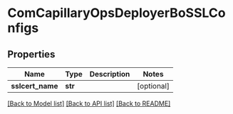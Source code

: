 # ComCapillaryOpsDeployerBoSSLConfigs

## Properties
Name | Type | Description | Notes
------------ | ------------- | ------------- | -------------
**sslcert_name** | **str** |  | [optional] 

[[Back to Model list]](../README.md#documentation-for-models) [[Back to API list]](../README.md#documentation-for-api-endpoints) [[Back to README]](../README.md)

